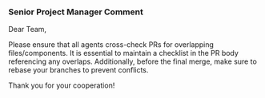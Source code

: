 ### Senior Project Manager Comment

Dear Team,

Please ensure that all agents cross-check PRs for overlapping files/components. It is essential to maintain a checklist in the PR body referencing any overlaps. Additionally, before the final merge, make sure to rebase your branches to prevent conflicts.

Thank you for your cooperation!